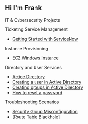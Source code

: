 ## Hi I'm Frank 
   IT & Cybersecurity Projects



Ticketing Service Management
  - [Getting Started with ServiceNow](https://github.com/franklopez7554/Ticketing-Service-Management.git)

Instance Provisioning 
  - [EC2 Windows Instance](https://github.com/franklopez7554/Instance-Provisioning.git)

Directory and User Services

  - [Actice Directory](https://github.com/franklopez7554/Configuring-Active-Directory-on-EC2-Virtual-Machine.git)
  - [Creating a user in Active Directory](https://github.com/franklopez7554/Creating-a-User-in-Active-Directory.git)
  - [Creating groups in Active Directory](https://github.com/franklopez7554/Creating-Groups-in-Active-Directory.git)
  - [How to reset a password](https://github.com/franklopez7554/How-to-Reset-a-Password-in-Active-Directory.git)

  Troubleshooting Scenarios 
  - [Security Group Misconfiguration](https://github.com/franklopez7554/Security-Group-Misconfiguration.git)
  - [Route Table Blackhole]
<!--
**franklopez7554/franklopez7554** is a ✨ _special_ ✨ repository because its `README.md` (this file) appears on your GitHub profile.

Here are some ideas to get you started:

- 🔭 I’m currently working on getting my Security +
- 🌱 I’m currently learning Cybersecurity
- 👯 I’m looking to collaborate on ...
- 🤔 I’m looking for help with ...
- 💬 Ask me about ...
- 📫 How to reach me: ...
- 😄 Pronouns: ...
- ⚡ Fun fact: ...
-->
